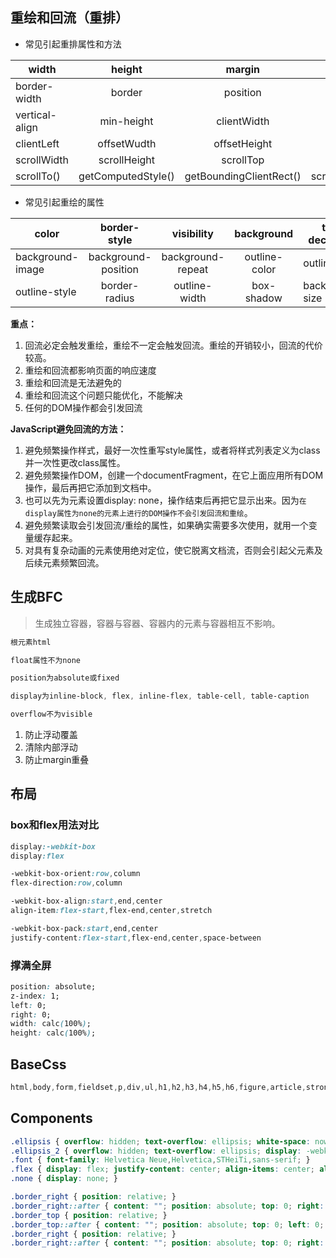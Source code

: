 ## 重绘和回流（重排）

- 常见引起重排属性和方法

width | height  |  margin  |  padding |  display
-----|:-----:|:-----:|:-----:|-----
border-width | border |position |overflow|font-size
vertical-align| min-height | clientWidth|clientHeight|clientTop
clientLeft| offsetWudth |offsetHeight |offsetTop|offsetLeft
scrollWidth| scrollHeight |scrollTop |scrollLeft|scrollIntoView()
scrollTo()| getComputedStyle() |getBoundingClientRect() |scrollIntoViewIfNeeded()|

- 常见引起重绘的属性

color | border-style  |  visibility  |  background |  text-decoration
-----|:-----:|:-----:|:-----:|-----
background-image | background-position |background-repeat |outline-color|outline
outline-style| border-radius | outline-width|box-shadow|background-size

**重点：**

1. 回流必定会触发重绘，重绘不一定会触发回流。重绘的开销较小，回流的代价较高。
2. 重绘和回流都影响页面的响应速度
3. 重绘和回流是无法避免的
4. 重绘和回流这个问题只能优化，不能解决
5. 任何的DOM操作都会引发回流

**JavaScript避免回流的方法：**

1. 避免频繁操作样式，最好一次性重写style属性，或者将样式列表定义为class并一次性更改class属性。
2. 避免频繁操作DOM，创建一个documentFragment，在它上面应用所有DOM操作，最后再把它添加到文档中。
3. 也可以先为元素设置display: none，操作结束后再把它显示出来。因为`在display属性为none的元素上进行的DOM操作不会引发回流和重绘`。
4. 避免频繁读取会引发回流/重绘的属性，如果确实需要多次使用，就用一个变量缓存起来。
5. 对具有复杂动画的元素使用绝对定位，使它脱离文档流，否则会引起父元素及后续元素频繁回流。

## 生成BFC

> 生成独立容器，容器与容器、容器内的元素与容器相互不影响。

```css
根元素html

float属性不为none

position为absolute或fixed

display为inline-block, flex, inline-flex, table-cell, table-caption

overflow不为visible
```

1. 防止浮动覆盖
2. 清除内部浮动
3. 防止margin重叠

## 布局

### box和flex用法对比

```css
display:-webkit-box
display:flex

-webkit-box-orient:row,column
flex-direction:row,column

-webkit-box-align:start,end,center
align-item:flex-start,flex-end,center,stretch

-webkit-box-pack:start,end,center
justify-content:flex-start,flex-end,center,space-between
```

### 撑满全屏

```css
position: absolute;
z-index: 1;
left: 0;
right: 0;
width: calc(100%);
height: calc(100%); 
```

## BaseCss

```css
html,body,form,fieldset,p,div,ul,h1,h2,h3,h4,h5,h6,figure,article,strong,dl,dd{border:0;outline:0;margin:0;padding:0;-webkit-tap-highlight-color:rgba(0,0,0,0);-webkit-text-size-adjust:none}*{-webkit-touch-callout:none;-webkit-user-select:none;margin:0;padding:0;font-family:Arial}input,textarea{-webkit-touch-callout:inherit;-webkit-user-select:text}body,html{width:100%;height:100%}body{background-color:#edf0f5;overflow-x:hidden}ul{list-style:none}a{text-decoration:none!important;outline:0;display:block}a:hover,a:active{outline:0}em,i{font-style:normal}img{border:0 none;vertical-align:middle;width:100%}:focus{outline:0}
```

## Components

```css
.ellipsis { overflow: hidden; text-overflow: ellipsis; white-space: nowrap; }
.ellipsis_2 { overflow: hidden; text-overflow: ellipsis; display: -webkit-box; -webkit-line-clamp: 2; -webkit-box-orient: vertical; }
.font { font-family: Helvetica Neue,Helvetica,STHeiTi,sans-serif; }
.flex { display: flex; justify-content: center; align-items: center; align-content: center; flex-wrap: wrap;}
.none { display: none; }

.border_right { position: relative; }
.border_right::after { content: ""; position: absolute; top: 0; right: 0; bottom: 0; width: 1px; background: #E4E4E4; transform: scaleX(0.5); transform-origin: right top; }
.border_top { position: relative; }
.border_top::after { content: ""; position: absolute; top: 0; left: 0; right: 0; height: 1px; background: #E4E4E4; transform: scaleY(0.5); transform-origin: left top; }
.border_right { position: relative; }
.border_right::after { content: ""; position: absolute; top: 0; right: 0; bottom: 0; width: 1px; background: #E4E4E4; transform: scaleX(0.5); transform-origin: right top; }
```